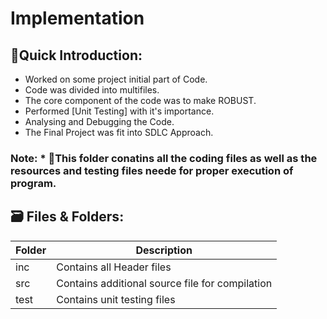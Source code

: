 
# Implementation

## 🔰Quick Introduction:

- Worked on some project initial part of Code. 
- Code was divided into multifiles.
- The core component of the code was to make ROBUST.
- Performed [Unit Testing] with it's importance.
- Analysing and Debugging the Code.
- The Final Project was fit into SDLC Approach.

### Note: * 📂This folder conatins all the coding files as well as the resources and testing files neede for proper execution of program.



## 🗃 Files & Folders:

| Folder | Description |
| --- | --- |
| inc | Contains all Header files |
| src | Contains additional source file for compilation |
| test | Contains unit testing files |







